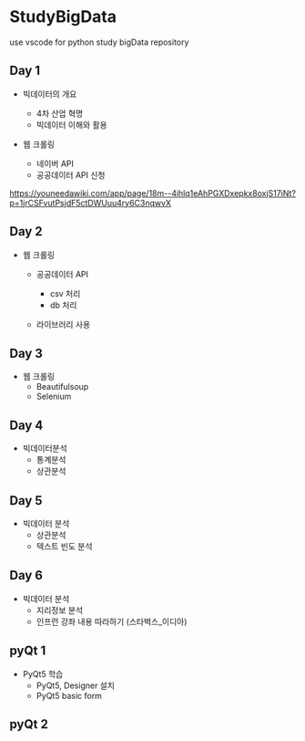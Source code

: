 # StudyBigData
use vscode for python study bigData repository


## Day 1
- 빅데이터의 개요
  - 4차 산업 혁명
  - 빅데이터 이해와 활용

- 웹 크롤링 
  - 네이버 API
  - 공공데이터 API 신청
  
https://youneedawiki.com/app/page/18m--4ihlq1eAhPGXDxepkx8oxjS17iNt?p=1jrCSFvutPsjdF5ctDWUuu4ry6C3nqwvX

## Day 2
- 웹 크롤링
  - 공공데이터 API
    - csv 처리
    - db 처리

  - 라이브러리 사용


## Day 3
- 웹 크롤링
  - Beautifulsoup
  - Selenium
  
## Day 4
- 빅데이터분석
  - 통계분석
  - 상관분석

## Day 5
- 빅데이터 분석
  - 상관분석
  - 텍스트 빈도 분석

## Day 6
- 빅데이터 분석
  - 지리정보 분석
  - 인프런 강좌 내용 따라하기 (스타벅스_이디아)

## pyQt 1
- PyQt5 학습
  - PyQt5, Designer 설치
  - PyQt5 basic form

## pyQt 2

